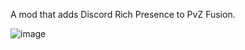 A mod that adds Discord Rich Presence to PvZ Fusion.

![image](https://github.com/user-attachments/assets/19b29063-fe37-49ab-be01-6d32155968e1)
